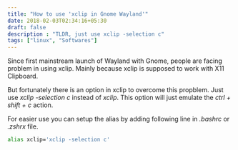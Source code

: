 ```yaml
---
title: "How to use 'xclip in Gnome Wayland'"
date: 2018-02-03T02:34:16+05:30
draft: false
description : "TLDR, just use xclip -selection c"
tags: ["linux", "Softwares"]
---
```

Since first mainstream launch of Wayland with Gnome, people are facing problem in using xclip. Mainly because xclip is supposed to work with X11 Clipboard.

But fortunately there is an option in xclip to overcome this propblem. 
Just use *xclip -selection c* instead of *xclip*. This option will just emulate the *ctrl + shift + c* action.

For easier use you can setup the alias by adding following line in *.bashrc* or *.zshrx* file.

````bash
alias xclip='xclip -selection c'
````
